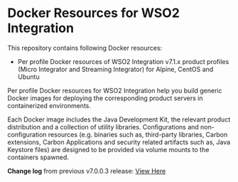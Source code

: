 # Docker Resources for WSO2 Integration

This repository contains following Docker resources:

- Per profile Docker resources of WSO2 Integration v7.1.x product profiles (Micro Integrator and Streaming Integrator)
  for Alpine, CentOS and Ubuntu

Per profile Docker resources for WSO2 Integration help you build generic Docker images for deploying the
corresponding product servers in containerized environments.

Each Docker image includes the Java Development Kit, the relevant product distribution and a collection of utility libraries.
Configurations and non-configuration resources (e.g. binaries such as, third-party libraries, Carbon extensions,
Carbon Applications and security related artifacts such as, Java Keystore files) are designed to be provided via
volume mounts to the containers spawned.

**Change log** from previous v7.0.0.3 release: [View Here](CHANGELOG.md)
